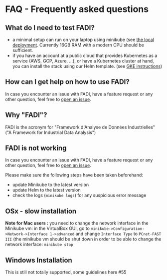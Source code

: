 FAQ - Frequently asked questions
==========

## What do I need to test FADI?

* a minimal setup can run on your laptop using minikube (see [the local deployment](https://github.com/cetic/fadi#02-local-deployment). Currently 16GB RAM with a modern CPU should be sufficient.
* if you have an account at a public cloud that provides Kubernetes as a service (AWS, GCP, Azure, ...), or have a Kubernetes cluster at hand, you can install the stack using our Helm template. (see [GKE instructions](https://github.com/cetic/fadi#04-deployment-on-gke))

## How can I get help on how to use FADI?

In case you encounter an issue with FADI, have a feature request or any other question, feel free to [open an issue](https://github.com/cetic/fadi/issues/new/choose).

## Why "FADI"?

FADI is the acronym for "Framework d'Analyse de Données Industrielles" ("A Framework for Industrial Data Analysis")

## FADI is not working

In case you encounter an issue with FADI, have a feature request or any other question, feel free to [open an issue](https://github.com/cetic/fadi/issues/new/choose).

Please make sure the following steps have been taken beforehand:

* update Minikube to the latest version
* update Helm to the latest version
* check the logs (`minikube logs`) for any suspicious error message

## OSx - slow installation

**Note for Mac users :** you need to change the network interface in the Minikube vm: in the VirtualBox GUI, go to `minikube->Configuration->Network->Interface 1->advanced` and change `Interface Type` to `PCnet-FAST III` (the minikube vm should be shut down in order to be able to change the network interface: `minikube stop`

## Windows Installation

This is still not totally supported, some guidelines here #55
